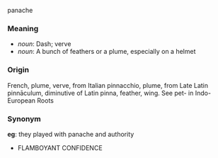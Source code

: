 panache
### Meaning
+ _noun_: Dash; verve
+ _noun_: A bunch of feathers or a plume, especially on a helmet

### Origin

French, plume, verve, from Italian pinnacchio, plume, from Late Latin pinnāculum, diminutive of Latin pinna, feather, wing. See pet- in Indo-European Roots

### Synonym

__eg__: they played with panache and authority

+ FLAMBOYANT CONFIDENCE


